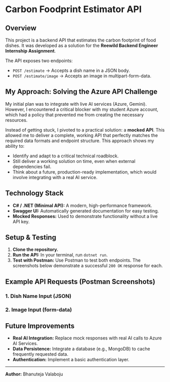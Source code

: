 # Carbon Foodprint Estimator API

## Overview
This project is a backend API that estimates the carbon footprint of food dishes. It was developed as a solution for the **Reewild Backend Engineer Internship Assignment**.

The API exposes two endpoints:
- `POST /estimate` → Accepts a dish name in a JSON body.
- `POST /estimate/image` → Accepts an image in multipart-form-data.

## My Approach: Solving the Azure API Challenge
My initial plan was to integrate with live AI services (Azure, Gemini). However, I encountered a critical blocker with my student Azure account, which had a policy that prevented me from creating the necessary resources.

Instead of getting stuck, I pivoted to a practical solution: a **mocked API**. This allowed me to deliver a complete, working API that perfectly matches the required data formats and endpoint structure. This approach shows my ability to:
- Identify and adapt to a critical technical roadblock.
- Still deliver a working solution on time, even when external dependencies fail.
- Think about a future, production-ready implementation, which would involve integrating with a real AI service.

## Technology Stack
- **C# / .NET (Minimal API):** A modern, high-performance framework.
- **Swagger UI:** Automatically generated documentation for easy testing.
- **Mocked Responses:** Used to demonstrate functionality without a live API key.

## Setup & Testing
1.  **Clone the repository.**
2.  **Run the API:** In your terminal, run `dotnet run`.
3.  **Test with Postman:** Use Postman to test both endpoints. The screenshots below demonstrate a successful `200 OK` response for each.

## Example API Requests (Postman Screenshots)
### 1. Dish Name Input (JSON)


### 2. Image Input (form-data)


## Future Improvements
- **Real AI Integration:** Replace mock responses with real AI calls to Azure AI Services.
- **Data Persistence:** Integrate a database (e.g., MongoDB) to cache frequently requested data.
- **Authentication:** Implement a basic authentication layer.

---
**Author:** Bhanuteja Valaboju
